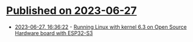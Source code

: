 # [Published on 2023-06-27](index.md)

* [2023-06-27, 16:36:22](https://lobste.rs/s/hlfk52/running_linux_with_kernel_6_3_on_open) - [Running Linux with kernel 6.3 on Open Source Hardware board with ESP32-S3](https://olimex.wordpress.com/2023/06/27/running-linux-with-kernel-6-3-on-open-source-hardware-board-with-esp32-s3/)
